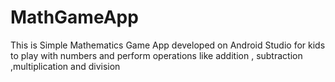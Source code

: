 # MathGameApp
This is Simple Mathematics Game App developed on Android Studio for kids to play with numbers and perform operations like addition , subtraction ,multiplication and division
